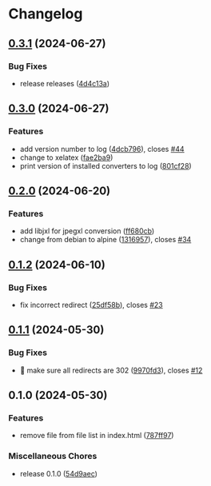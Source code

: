 # Changelog

## [0.3.1](https://github.com/C4illin/ConvertX/compare/v0.3.0...v0.3.1) (2024-06-27)


### Bug Fixes

* release releases ([4d4c13a](https://github.com/C4illin/ConvertX/commit/4d4c13a8d85ec7c9209ad41cdbea7d4380b0edbf))

## [0.3.0](https://github.com/C4illin/ConvertX/compare/v0.2.0...v0.3.0) (2024-06-27)


### Features

* add version number to log ([4dcb796](https://github.com/C4illin/ConvertX/commit/4dcb796e1bd27badc078d0638076cd9f1e81c4a4)), closes [#44](https://github.com/C4illin/ConvertX/issues/44)
* change to xelatex ([fae2ba9](https://github.com/C4illin/ConvertX/commit/fae2ba9c54461dccdccd1bfb5e76398540d11d0b))
* print version of installed converters to log ([801cf28](https://github.com/C4illin/ConvertX/commit/801cf28d1e5edac9353b0b16be75a4fb48470b8a))

## [0.2.0](https://github.com/C4illin/ConvertX/compare/v0.1.2...v0.2.0) (2024-06-20)


### Features

* add libjxl for jpegxl conversion ([ff680cb](https://github.com/C4illin/ConvertX/commit/ff680cb29534a25c3148a90fd064bb86c71fb482))
* change from debian to alpine ([1316957](https://github.com/C4illin/ConvertX/commit/13169574f0134ae236f8d41287bb73930b575e82)), closes [#34](https://github.com/C4illin/ConvertX/issues/34)

## [0.1.2](https://github.com/C4illin/ConvertX/compare/v0.1.1...v0.1.2) (2024-06-10)


### Bug Fixes

* fix incorrect redirect ([25df58b](https://github.com/C4illin/ConvertX/commit/25df58ba82321aaa6617811a6995cb96c2a00a40)), closes [#23](https://github.com/C4illin/ConvertX/issues/23)

## [0.1.1](https://github.com/C4illin/ConvertX/compare/v0.1.0...v0.1.1) (2024-05-30)


### Bug Fixes

* :bug: make sure all redirects are 302 ([9970fd3](https://github.com/C4illin/ConvertX/commit/9970fd3f89190af96f8762edc3817d1e03082b3a)), closes [#12](https://github.com/C4illin/ConvertX/issues/12)

## 0.1.0 (2024-05-30)


### Features

* remove file from file list in index.html ([787ff97](https://github.com/C4illin/ConvertX/commit/787ff9741ecbbf4fb4c02b43bd22a214a173fd7b))


### Miscellaneous Chores

* release 0.1.0 ([54d9aec](https://github.com/C4illin/ConvertX/commit/54d9aecbf949689b12aa7e5e8e9be7b9032f4431))
